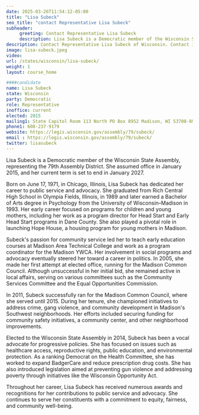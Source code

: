 ```yaml
---
date: 2025-03-26T11:54:12-05:00
title: "Lisa Subeck"
seo_title: "contact Representative Lisa Subeck"
subheader:
     greeting: Contact Representative Lisa Subeck
     description: Lisa Subeck is a Democratic member of the Wisconsin State Assembly, representing the 79th Assembly District. She assumed office in January 2015, and her current term is set to end in January 2027.
description: Contact Representative Lisa Subeck of Wisconsin. Contact information for Lisa Subeck includes email address, phone number, and mailing address.
image: lisa-subeck.jpeg
video:
url: /states/wisconsin/lisa-subeck/
weight: 1
layout: course_home

####candidate
name: Lisa Subeck
state: Wisconsin
party: Democratic
role: Representative
inoffice: current
elected: 2015
mailing1: State Capitol Room 113 North PO Box 8952 Madison, WI 53708-8952
phone1: 608-237-9179
website: https://legis.wisconsin.gov/assembly/79/subeck/
email : https://legis.wisconsin.gov/assembly/79/subeck/
twitter: lisasubeck
---
```

Lisa Subeck is a Democratic member of the Wisconsin State Assembly, representing the 79th Assembly District. She assumed office in January 2015, and her current term is set to end in January 2027.

Born on June 17, 1971, in Chicago, Illinois, Lisa Subeck has dedicated her career to public service and advocacy. She graduated from Rich Central High School in Olympia Fields, Illinois, in 1989 and later earned a Bachelor of Arts degree in Psychology from the University of Wisconsin–Madison in 1993. Her early career focused on programs for children and young mothers, including her work as a program director for Head Start and Early Head Start programs in Dane County. She also played a pivotal role in launching Hope House, a housing program for young mothers in Madison.

Subeck's passion for community service led her to teach early education courses at Madison Area Technical College and work as a program coordinator for the Madison YWCA. Her involvement in social programs and advocacy eventually steered her toward a career in politics. In 2005, she made her first attempt at elected office, running for the Madison Common Council. Although unsuccessful in her initial bid, she remained active in local affairs, serving on various committees such as the Community Services Committee and the Equal Opportunities Commission.

In 2011, Subeck successfully ran for the Madison Common Council, where she served until 2015. During her tenure, she championed initiatives to address crime, gang violence, and community development in Madison's Southwest neighborhoods. Her efforts included securing funding for community safety initiatives, a community center, and other neighborhood improvements.

Elected to the Wisconsin State Assembly in 2014, Subeck has been a vocal advocate for progressive policies. She has focused on issues such as healthcare access, reproductive rights, public education, and environmental protection. As a ranking Democrat on the Health Committee, she has worked to expand BadgerCare and reduce prescription drug costs. She has also introduced legislation aimed at preventing gun violence and addressing poverty through initiatives like the Wisconsin Opportunity Act.

Throughout her career, Lisa Subeck has received numerous awards and recognitions for her contributions to public service and advocacy. She continues to serve her constituents with a commitment to equity, fairness, and community well-being.
